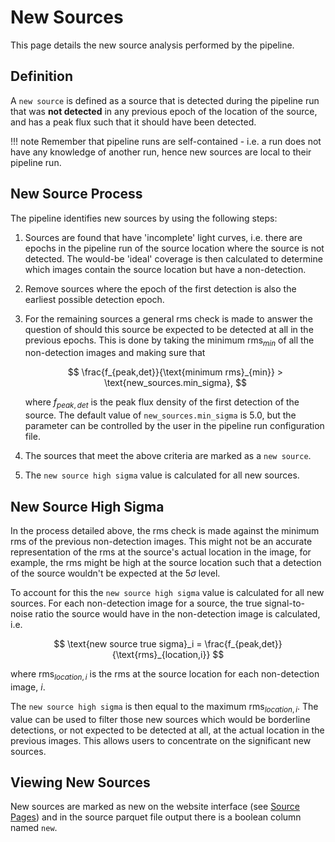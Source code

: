 # New Sources

This page details the new source analysis performed by the pipeline.

## Definition

A `new source` is defined as a source that is detected during the pipeline run that was **not detected** in any previous epoch of the location of the source, and has a peak flux such that it should have been detected.

!!! note
    Remember that pipeline runs are self-contained - i.e. a run does not have any knowledge of another run, hence new sources are local to their pipeline run.

## New Source Process

The pipeline identifies new sources by using the following steps:

1. Sources are found that have 'incomplete' light curves, i.e. there are epochs in the pipeline run of the source location where the source is not detected.
    The would-be 'ideal' coverage is then calculated to determine which images contain the source location but have a non-detection.
2. Remove sources where the epoch of the first detection is also the earliest possible detection epoch.
3. For the remaining sources a general rms check is made to answer the question of should this source be expected to be detected at all in the previous epochs. This is done by taking the minimum $\text{rms}_{min}$ of all the non-detection images and making sure that 

    $$
    \frac{f_{peak,det}}{\text{minimum rms}_{min}} > \text{new_sources.min_sigma},
    $$

    where $f_{peak,det}$ is the peak flux density of the first detection of the source. The default value of `new_sources.min_sigma` is 5.0, but the parameter can be controlled by the user in the pipeline run configuration file.

4. The sources that meet the above criteria are marked as a `new source`.
5. The `new source high sigma` value is calculated for all new sources.

## New Source High Sigma

In the process detailed above, the rms check is made against the minimum rms of the previous non-detection images. This might not be an accurate representation of the rms at the source's actual location in the image, for example, the rms might be high at the source location such that a detection of the source wouldn't be expected at the $5\sigma$ level.

To account for this the `new source high sigma` value is calculated for all new sources. For each non-detection image for a source, the true signal-to-noise ratio the source would have in the non-detection image is calculated, i.e.

$$
\text{new source true sigma}_i = \frac{f_{peak,det}}{\text{rms}_{location,i}}
$$

where $\text{rms}_{location,i}$ is the rms at the source location for each non-detection image, $i$.

The `new source high sigma` is then equal to the maximum $\text{rms}_{location,i}$. The value can be used to filter those new sources which would be borderline detections, or not expected to be detected at all, at the actual location in the previous images. This allows users to concentrate on the significant new sources.

## Viewing New Sources

New sources are marked as new on the website interface (see [Source Pages](../exploringwebsite/sourcepages.md)) and in the source parquet file output there is a boolean column named `new`.
